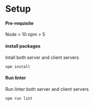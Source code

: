 # Setup

#### Pre-requisite
Node > 10
npm > 5

#### install packages
Intall both server and client servers
```
npm install
```

#### Run linter 
Run linter both server and client servers
```
npm run lint
```